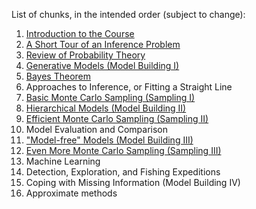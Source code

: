 List of chunks, in the intended order (subject to change):

1. [Introduction to the Course](about.ipynb)
2. [A Short Tour of an Inference Problem](tour.ipynb)
3. [Review of Probability Theory](probability.ipynb)
4. [Generative Models (Model Building I)](generative_models.ipynb)
5. [Bayes Theorem](bayes_theorem.ipynb)
6. Approaches to Inference, or Fitting a Straight Line
7. [Basic Monte Carlo Sampling (Sampling I)](montecarlo1.ipynb)
8. [Hierarchical Models (Model Building II)](hierarchical.ipynb)
9. [Efficient Monte Carlo Sampling (Sampling II)](montecarlo2.ipynb)
10. Model Evaluation and Comparison
11. ["Model-free" Models (Model Building III)](modelfreemodels.ipynb)
12. [Even More Monte Carlo Sampling (Sampling III)](montecarlo3.ipynb)
13. Machine Learning
14. Detection, Exploration, and Fishing Expeditions
15. Coping with Missing Information (Model Building IV)
16. Approximate methods
